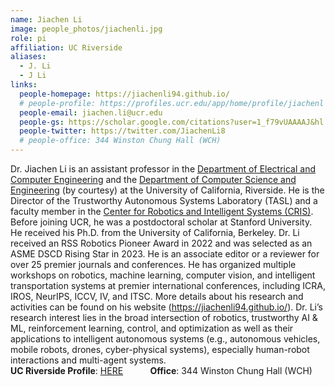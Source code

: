 ```yaml
---
name: Jiachen Li
image: people_photos/jiachenli.jpg
role: pi
affiliation: UC Riverside
aliases:
  - J. Li
  - J Li
links:
  people-homepage: https://jiachenli94.github.io/
  # people-profile: https://profiles.ucr.edu/app/home/profile/jiachenl
  people-email: jiachen.li@ucr.edu
  people-gs: https://scholar.google.com/citations?user=1_f79vUAAAAJ&hl
  people-twitter: https://twitter.com/JiachenLi8
  # people-office: 344 Winston Chung Hall (WCH)
---
```


Dr. Jiachen Li is an assistant professor in the [Department of Electrical and Computer Engineering](https://www.ece.ucr.edu/) and the [Department of Computer Science and Engineering](https://www1.cs.ucr.edu/) (by courtesy) at the University of California, Riverside. He is the Director of the Trustworthy Autonomous Systems Laboratory (TASL) and a faculty member in the [Center for Robotics and Intelligent Systems (CRIS)](https://www.cris.ucr.edu/). Before joining UCR, he was a postdoctoral scholar at Stanford University. He received his Ph.D. from the University of California, Berkeley. Dr. Li received an RSS Robotics Pioneer Award in 2022 and was selected as an ASME DSCD Rising Star in 2023. He is an associate editor or a reviewer for over 25 premier journals and conferences. He has organized multiple workshops on robotics, machine learning, computer vision, and intelligent transportation systems at premier international conferences, including ICRA, IROS, NeurIPS, ICCV, IV, and ITSC. More details about his research and activities can be found on his website (<https://jiachenli94.github.io/>).
Dr. Li’s research interest lies in the broad intersection of robotics, trustworthy AI & ML, reinforcement learning, control, and optimization as well as their applications to intelligent autonomous systems (e.g., autonomous vehicles, mobile robots, drones, cyber-physical systems), especially human-robot interactions and multi-agent systems. <br>
**UC Riverside Profile**: [HERE](https://profiles.ucr.edu/jiachen.li)&nbsp;&nbsp;&nbsp;&nbsp;&nbsp;&nbsp;&nbsp;&nbsp;&nbsp;&nbsp;&nbsp;**Office**: 344 Winston Chung Hall (WCH)

